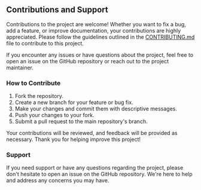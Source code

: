 ## Contributions and Support

Contributions to the project are welcome! Whether you want to fix a bug, add a feature, or improve documentation, your contributions are highly appreciated. Please follow the guidelines outlined in the [CONTRIBUTING.md](CONTRIBUTING.md) file to contribute to this project.

If you encounter any issues or have questions about the project, feel free to open an issue on the GitHub repository or reach out to the project maintainer.

### How to Contribute

1. Fork the repository.
2. Create a new branch for your feature or bug fix.
3. Make your changes and commit them with descriptive messages.
4. Push your changes to your fork.
5. Submit a pull request to the main repository's branch.

Your contributions will be reviewed, and feedback will be provided as necessary. Thank you for helping improve this project!

### Support

If you need support or have any questions regarding the project, please don't hesitate to open an issue on the GitHub repository. We're here to help and address any concerns you may have.
